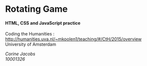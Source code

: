 # Rotating Game
#### HTML, CSS and JavaScript practice  

Coding the Humanities : http://humanities.uva.nl/~mkoolen1/teaching/#/CtH/2015/overview  
University of Amsterdam  

*Corine Jacobs*  
*10001326*

